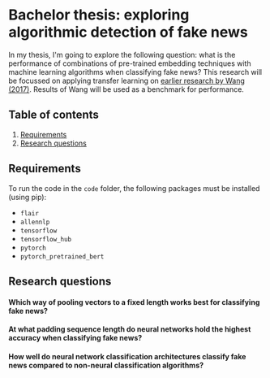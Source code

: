 # Bachelor thesis: exploring algorithmic detection of fake news
In my thesis, I'm going to explore the following question: what is the performance of combinations of pre-trained embedding techniques with machine learning algorithms when classifying fake news?
This research will be focussed on applying transfer learning on [earlier research by Wang (2017)](https://arxiv.org/abs/1705.00648). Results of Wang will be used as a benchmark for performance. 

## Table of contents
1. [Requirements](#requirements)
2. [Research questions](#rq)

<a name="requirements"/>

## Requirements
To run the code in the `code` folder, the following packages must be installed (using pip):
- `flair`
- `allennlp`
- `tensorflow`
- `tensorflow_hub`
- `pytorch`
- `pytorch_pretrained_bert`

<a name="rq"/>

## Research questions
#### Which way of pooling vectors to a fixed length works best for classifying fake news?
#### At what padding sequence length do neural networks hold the highest accuracy when classifying fake news?
#### How well do neural network classification architectures classify fake news compared to non-neural classification algorithms?